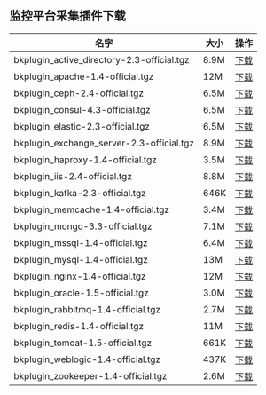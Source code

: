## 监控平台采集插件下载

| 名字                                       |  大小 |  操作  |
| -------------------------------------------| ---- | -------|
| bkplugin_active_directory-2.3-official.tgz | 8.9M | [下载](http://bktencent-1252002024.file.myqcloud.com/bkplugin_active_directory-2.3-official.tgz) |             
| bkplugin_apache-1.4-official.tgz           |  12M | [下载](http://bktencent-1252002024.file.myqcloud.com/bkplugin_apache-1.4-official.tgz) |   
| bkplugin_ceph-2.4-official.tgz             | 6.5M | [下载](http://bktencent-1252002024.file.myqcloud.com/bkplugin_ceph-2.4-official.tgz) | 
| bkplugin_consul-4.3-official.tgz           | 6.5M | [下载](http://bktencent-1252002024.file.myqcloud.com/bkplugin_consul-4.3-official.tgz) |   
| bkplugin_elastic-2.3-official.tgz          | 6.5M | [下载](http://bktencent-1252002024.file.myqcloud.com/bkplugin_elastic-2.3-official.tgz) |    
| bkplugin_exchange_server-2.3-official.tgz  | 8.9M | [下载](http://bktencent-1252002024.file.myqcloud.com/bkplugin_exchange_server-2.3-official.tgz) |            
| bkplugin_haproxy-1.4-official.tgz          | 3.5M | [下载](http://bktencent-1252002024.file.myqcloud.com/bkplugin_haproxy-1.4-official.tgz) |    
| bkplugin_iis-2.4-official.tgz              | 8.8M | [下载](http://bktencent-1252002024.file.myqcloud.com/bkplugin_iis-2.4-official.tgz) |
| bkplugin_kafka-2.3-official.tgz            | 646K | [下载](http://bktencent-1252002024.file.myqcloud.com/bkplugin_kafka-2.3-official.tgz) |  
| bkplugin_memcache-1.4-official.tgz         | 3.4M | [下载](http://bktencent-1252002024.file.myqcloud.com/bkplugin_memcache-1.4-official.tgz) |     
| bkplugin_mongo-3.3-official.tgz            | 7.1M | [下载](http://bktencent-1252002024.file.myqcloud.com/bkplugin_mongo-3.3-official.tgz) |  
| bkplugin_mssql-1.4-official.tgz            | 6.4M | [下载](http://bktencent-1252002024.file.myqcloud.com/bkplugin_mssql-1.4-official.tgz) |  
| bkplugin_mysql-1.4-official.tgz            |  13M | [下载](http://bktencent-1252002024.file.myqcloud.com/bkplugin_mysql-1.4-official.tgz) |  
| bkplugin_nginx-1.4-official.tgz            |  12M | [下载](http://bktencent-1252002024.file.myqcloud.com/bkplugin_nginx-1.4-official.tgz) |  
| bkplugin_oracle-1.5-official.tgz           | 3.0M | [下载](http://bktencent-1252002024.file.myqcloud.com/bkplugin_oracle-1.5-official.tgz) |   
| bkplugin_rabbitmq-1.4-official.tgz         | 2.7M | [下载](http://bktencent-1252002024.file.myqcloud.com/bkplugin_rabbitmq-1.4-official.tgz) |     
| bkplugin_redis-1.4-official.tgz            |  11M | [下载](http://bktencent-1252002024.file.myqcloud.com/bkplugin_redis-1.4-official.tgz) |  
| bkplugin_tomcat-1.5-official.tgz           | 661K | [下载](http://bktencent-1252002024.file.myqcloud.com/bkplugin_tomcat-1.5-official.tgz) |   
| bkplugin_weblogic-1.4-official.tgz         | 437K | [下载](http://bktencent-1252002024.file.myqcloud.com/bkplugin_weblogic-1.4-official.tgz) |     
| bkplugin_zookeeper-1.4-official.tgz        | 2.6M | [下载](http://bktencent-1252002024.file.myqcloud.com/bkplugin_zookeeper-1.4-official.tgz) |      



